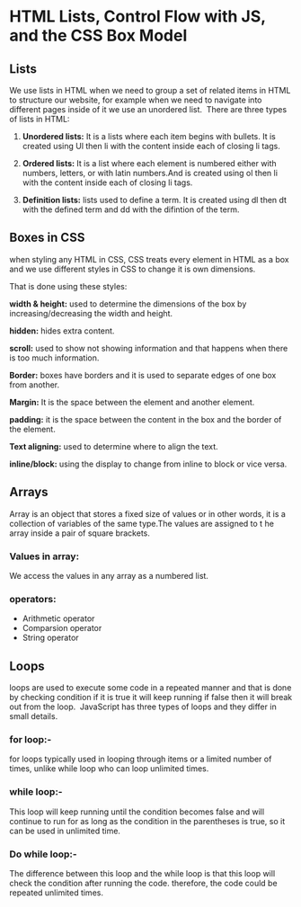 # HTML Lists, Control Flow with JS, and the CSS Box Model

## Lists


We use lists in HTML when we need to group a set of related items in HTML to structure our website, for example when we need to navigate into different pages inside of it we use an unordered list. 
There are three types of lists in HTML:

1. **Unordered lists:** It is a lists where each item begins with bullets.
It is created using Ul then li with the content inside each of closing li tags.

2. **Ordered lists:** It is a list where each element is numbered either with numbers, letters, or with latin numbers.And is created using ol then li with the content inside each of closing li tags.
3. **Definition lists:** lists used to define a term. It is created using dl then dt with the defined term and dd with the difintion of the term.

## Boxes in CSS

when styling any HTML in CSS, CSS treats every element in HTML as a box and we use different styles in CSS to change it is own dimensions. 

That is done using these styles:

**width & height:** used to determine the dimensions of the box by increasing/decreasing the width and height.

**hidden:** hides extra content.

**scroll:** used to show not showing information and that happens when there is too much information. 

**Border:** boxes have borders and it is used to separate edges of one box from another.

**Margin:** It is the space between the element and another element.

**padding:** it is the space between the content in the box and the border of the element.

**Text aligning:** used to determine where to align the text.

**inline/block:** using the display to change from inline to block or vice versa.

## Arrays
Array is an object that stores a fixed size of values or in other words, it is a collection of variables of the same type.The values are assigned to t he array inside a pair of square brackets.

### Values in array:
We access the values in any array as a numbered list.

### operators:

* Arithmetic operator
* Comparsion operator
* String operator

## Loops
loops are used to execute some code in a repeated manner and that is done by checking condition if it is true it will keep running if false then it will break out from the loop.   JavaScript has three types of loops and they differ in small details.

### for loop:-
for loops typically used in looping through items or a limited number of times, unlike while loop who can loop unlimited times.

### while loop:-
This loop will keep running until the condition becomes false and will continue to run for as long as the condition in the parentheses is true, so it can be used in unlimited time.

### Do while loop:-
The difference between this loop and the while loop is that this loop will check the condition after running the code. therefore, the code could be repeated unlimited times.





